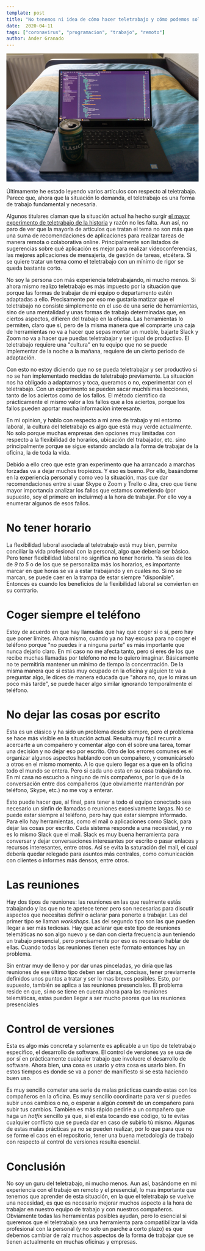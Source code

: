 ```yaml
---
template: post
title: "No tenemos ni idea de cómo hacer teletrabajo y cómo podemos solucionarlo"
date:  2020-04-11
tags: ["coronavirus", "programacion", "trabajo", "remoto"]
author: Ander Granado
---
```


![Trabajar desde casa](/static/images/laptop-beer2.jpg)

Últimamente he estado leyendo varios artículos con respecto al teletrabajo. Parece que, ahora que la situación lo demanda, el teletrabajo es una forma de trabajo fundamental y necesaria. 

Algunos titulares claman que la situación actual ha hecho surgir [el mayor experimento de teletrabajo de la historia][ref-teletrabajo] y razón no les falta. Aun así, no paro de ver que la mayoría de artículos que tratan el tema no son más que una suma de recomendaciones de aplicaciones para realizar tareas de manera remota o colaborativa online. Principalmente son listados de sugerencias sobre qué aplicación es mejor para realizar videoconferencias, las mejores aplicaciones de mensajería, de gestión de tareas, etcétera. Si se quiere tratar un tema como el teletrabajo con un mínimo de rigor se queda bastante corto.

No soy la persona con más experiencia teletrabajando, ni mucho menos. Si ahora mismo realizo teletrabajo es más impuesto por la situación que porque las formas de trabajar de mi equipo o departamento estén adaptadas a ello. Precisamente por eso me gustaría matizar que el teletrabajo no consiste simplemente en el uso de una serie de herramientas, sino de una mentalidad y unas formas de trabajo determinadas que, en ciertos aspectos, difieren del trabajo en la oficina. Las herramientas lo permiten, claro que sí, pero de la misma manera que el comprarte una caja de herramientas no va a hacer que sepas montar un mueble, bajarte Slack y Zoom no va a hacer que puedas teletrabajar y ser igual de productivo. El teletrabajo requiere una "cultura" en tu equipo que no se puede implementar de la noche a la mañana, requiere de un cierto periodo de adaptación.

Con esto no estoy diciendo que no se pueda teletrabajar y ser productivo si no se han implementado medidas de teletrabajo previamente. La situación nos ha obligado a adaptarnos y toca, queramos o no, experimentar con el teletrabajo. Con un experimento se pueden sacar muchísimas lecciones, tanto de los aciertos como de los fallos. El método científico da prácticamente el mismo valor a los fallos que a los aciertos, porque los fallos pueden aportar mucha información interesante. 

En mi opinion, y hablo con respecto a mi area de trabajo y mi entorno laboral, la cultura del teletrabajo es algo que está muy verde actualmente. No solo porque muchas empresas den opciones muy limitadas con respecto a la flexibilidad de horarios, ubicación del trabajador, etc. sino principalmente porque se sigue estando anclado a la forma de trabajar de la oficina, la de toda la vida.

Debido a ello creo que este gran experimento que ha arrancado a marchas forzadas va a dejar muchos tropiezos. Y eso es bueno. Por ello, basándome en la experiencia personal y como veo la situación, mas que dar recomendaciones entre si usar Skype o Zoom y Trello o Jira, creo que tiene mayor importancia analizar los fallos que estamos cometiendo (por supuesto, soy el primero en incluirme) a la hora de trabajar. Por ello voy a enumerar algunos de esos fallos.

# No tener horario 

La flexibilidad laboral asociada al teletrabajo está muy bien, permite conciliar la vida profesional con la personal, algo que debería ser básico. Pero tener flexibilidad laboral no significa no tener horario. Ya seas de los de _9 to 5_ o de los que se personaliza más los horarios, es importante marcar en que horas se va a estar trabajando y en cuales no. Si no se marcan, se puede caer en la trampa de estar siempre "disponible". Entonces es cuando los beneficios de la flexibilidad laboral se convierten en su contrario.

# Coger siempre el teléfono 

Estoy de acuerdo en que hay llamadas que hay que coger sí o sí, pero hay que poner límites. Ahora mismo, cuando ya no hay excusa para no coger el teléfono porque "no puedes ir a ninguna parte" es más importante que nunca dejarlo claro. En mi caso no me afecta tanto, pero si eres de los que recibe muchas llamadas por teléfono no me lo quiero imaginar. Básicamente no te permitiría mantener un mínimo de tiempo la concentración. De la misma manera que si estas muy ocupado en la oficina y alguien te va a preguntar algo, le dices de manera educada que "ahora no, que lo miras un poco más tarde", se puede hacer algo similar ignorando temporalmente el teléfono.

# No dejar las cosas por escrito

Esta es un clásico y ha sido un problema desde siempre, pero el problema se hace más visible en la situación actual. Resulta muy fácil recurrir a acercarte a un compañero y comentar algo con él sobre una tarea, tomar una decisión y no dejar eso por escrito. Otro de los errores comunes es el organizar algunos aspectos hablando con un compañero, y comunicárselo a otros en el mismo momento. A lo que quiero llegar es a que en la oficina todo el mundo se entera. Pero si cada uno esta en su casa trabajando no. En mi casa no escucho a ninguno de mis compañeros, por lo que de la conversación entre dos compañeros (que obviamente mantendrán por teléfono, Skype, etc.) no me voy a enterar. 

Esto puede hacer que, al final, para tener a todo el equipo conectado sea necesario un sinfín de llamadas o reuniones excesivamente largas. No se puede estar siempre al teléfono, pero hay que estar siempre informado. Para ello hay herramientas, como el mail o aplicaciones como Slack, para dejar las cosas por escrito. Cada sistema responde a una necesidad, y no es lo mismo Slack que el mail. Slack es muy buena herramienta para conversar y dejar conversaciones interesantes por escrito o pasar enlaces y recursos interesantes, entre otros. Así se evita la saturación del mail, el cual debería quedar relegado para asuntos más centrales, como comunicación con clientes o informes más densos, entre otros.

# Las reuniones

Hay dos tipos de reuniones: las reuniones en las que realmente estás trabajando y las que no te apetece tener pero son necesarias para discutir aspectos que necesitas definir o aclarar para ponerte a trabajar. Las del primer tipo se llaman _workshops_. Las del segundo tipo son las que pueden llegar a ser más tediosas. Hay que aclarar que este tipo de reuniones telemáticas no son algo nuevo y se dan con cierta frecuencia aun teniendo un trabajo presencial, pero precisamente por eso es necesario hablar de ellas. Cuando todas las reuniones tienen este formato entonces hay un problema.

Sin entrar muy de lleno y por dar unas pinceladas, yo diría que las reuniones de ese último tipo deben ser claras, concisas, tener previamente definidos unos puntos a tratar y ser lo mas breves posibles. Esto, por supuesto, también se aplica a las reuniones presenciales. El problema reside en que, si no se tiene en cuenta ahora para las reuniones telemáticas, estas pueden llegar a ser mucho peores que las reuniones presenciales

# Control de versiones

Esta es algo más concreta y solamente es aplicable a un tipo de teletrabajo específico, el desarrollo de software. El control de versiones ya se usa de por sí en prácticamente cualquier trabajo que involucre el desarrollo de software. Ahora bien, una cosa es usarlo y otra cosa es usarlo bien. En estos tiempos es donde se va a poner de manifiesto si se esta haciendo buen uso. 

Es muy sencillo cometer una serie de malas prácticas cuando estas con los compañeros en la oficina. Es muy sencillo coordinarte para ver si puedes subir unos cambios o no, o esperar a algún _commit_ de un compañero para subir tus cambios. También es más rápido pedirle a un compañero que haga un _hotfix_ sencillo ya que, si el esta tocando ese código, tú te evitas cualquier conflicto que se pueda dar en caso de subirlo tú mismo. Algunas de estas malas prácticas ya no se pueden realizar, por lo que para que no se forme el caos en el repositorio, tener una buena metodología de trabajo con respecto al control de versiones resulta esencial.

# Conclusión

No soy un guru del teletrabajo, ni mucho menos. Aun así, basándome en mi experiencia con el trabajo en remoto y el presencial, lo mas importante que tenemos que aprender de esta situación, en la que el teletrabajo se vuelve una necesidad, es que es necesario mejorar muchos aspecto a la hora de trabajar en nuestro equipo de trabajo y con nuestros compañeros. Obviamente todas las herramientas posibles ayudan, pero lo esencial si queremos que el teletrabajo sea una herramienta para compatibilizar la vida profesional con la personal (y no solo un parche a corto plazo) es que debemos cambiar de raíz muchos aspectos de la forma de trabajar que se tienen actualmente en muchas oficinas y empresas.

[ref-teletrabajo]:  https://www.xataka.com/empresas-y-economia/coronavirus-ha-activado-mayor-experimento-teletrabajo-historia